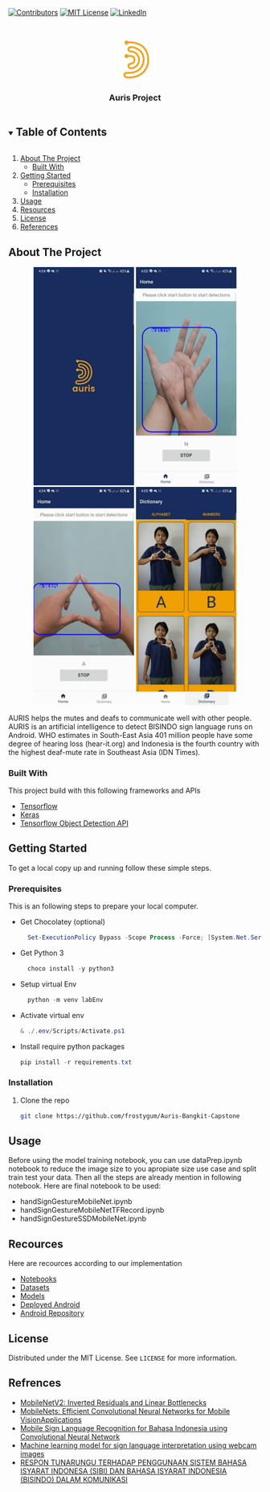 <!-- 
This readMe inspired and modified from
https://github.com/othneildrew/Best-README-Template/
 -->


<!-- PROJECT SHIELDS -->
<!--
*** I'm using markdown "reference style" links for readability.
*** Reference links are enclosed in brackets [ ] instead of parentheses ( ).
*** See the bottom of this document for the declaration of the reference variables
*** for contributors-url, forks-url, etc. This is an optional, concise syntax you may use.
*** https://www.markdownguide.org/basic-syntax/#reference-style-links
-->
[![Contributors][contributors-shield]][contributors-url]
[![MIT License][license-shield]][license-url]
[![LinkedIn][linkedin-shield]][linkedin-url]



<!-- PROJECT LOGO -->
<br />
<p align="center">
  <a href="https://github.com/frostygum/Auris-Bangkit-Capstone">
    <img src="docs/logo.png" alt="Logo" width="80" height="80">
  </a>

  <h3 align="center">Auris Project</h3>
</p>



<!-- TABLE OF CONTENTS -->
<details open="open">
  <summary><h2 style="display: inline-block">Table of Contents</h2></summary>
  <ol>
    <li>
      <a href="#about-the-project">About The Project</a>
      <ul>
        <li><a href="#built-with">Built With</a></li>
      </ul>
    </li>
    <li>
      <a href="#getting-started">Getting Started</a>
      <ul>
        <li><a href="#prerequisites">Prerequisites</a></li>
        <li><a href="#installation">Installation</a></li>
      </ul>
    </li>
    <li><a href="#usage">Usage</a></li>
    <li><a href="#resources">Resources</a></li>
    <li><a href="#license">License</a></li>
    <li><a href="#references">References</a></li>
  </ol>
</details>


<!-- ABOUT THE PROJECT -->
## About The Project

<div>
  <p align="center">
    <img src="docs/screenshoot-2.jpg" width="200">
    <img src="docs/screenshoot-1.jpg" width="200">
    <img src="docs/screenshoot-3.jpg" width="200">
    <img src="docs/screenshoot-4.jpg" width="200">
  </p>
</div>

AURIS helps the mutes and deafs to communicate well with other people. AURIS is an artificial intelligence to detect BISINDO sign language runs on Android. WHO estimates in South-East Asia 401 million people have some degree of hearing loss (hear-it.org) and Indonesia is the fourth country with the highest deaf-mute rate in Southeast Asia (IDN Times).

### Built With
This project build with this following frameworks and APIs
* [Tensorflow](https://www.tensorflow.org/)
* [Keras](https://keras.io/about/)
* [Tensorflow Object Detection API](https://github.com/tensorflow/models)

<!-- GETTING STARTED -->
## Getting Started

To get a local copy up and running follow these simple steps.

### Prerequisites

This is an following steps to prepare your local computer.
* Get Chocolatey (optional)
  ```powershell
    Set-ExecutionPolicy Bypass -Scope Process -Force; [System.Net.ServicePointManager]::SecurityProtocol = [System.Net.ServicePointManager]::SecurityProtocol -bor 3072; iex ((New-Object System.Net.WebClient).DownloadString('https://chocolatey.org/install.ps1'))
  ```
* Get Python 3
  ```powershell
    choco install -y python3
  ```
* Setup virtual Env
  ```python
    python -m venv labEnv
  ```
* Activate virtual env
   ```powershell
   & ./.env/Scripts/Activate.ps1
   ```
* Install require python packages
   ```powershell
   pip install -r requirements.txt
   ```

### Installation

1. Clone the repo
   ```sh
   git clone https://github.com/frostygum/Auris-Bangkit-Capstone
   ```


<!-- USAGE -->
## Usage

Before using the model training notebook, you can use dataPrep.ipynb notebook to reduce the image size to you apropiate size use case and split train test your data.
Then all the steps are already mention in following notebook. Here are final notebook to be used:
* handSignGestureMobileNet.ipynb 
* handSignGestureMobileNetTFRecord.ipynb
* handSignGestureSSDMobileNet.ipynb


<!-- RESOURCES -->
## Recources
Here are recources according to our implementation
* [Notebooks](https://drive.google.com/drive/folders/18_GtZdz7H__eD_HL-DldvTHFquzrxOZ7)
* [Datasets](https://drive.google.com/drive/u/2/folders/1mxGvB2SiYFainMwOEhbyTU0DKYDagxdT)
* [Models](https://drive.google.com/drive/folders/1-ARQZvWNCsgWLT-dfBflF4Y13kzB5rCT)
* [Deployed Android](https://drive.google.com/drive/folders/1t2ZbTjktglCBmBJUF1N0w8u1DD4YnXFh)
* [Android Repository](https://github.com/Evandio-Martin/AURIS-Android)



<!-- LICENSE -->
## License

Distributed under the MIT License. See `LICENSE` for more information.


<!-- REFRENCES -->
## Refrences

* [MobileNetV2: Inverted Residuals and Linear Bottlenecks](https://arxiv.org/pdf/1801.04381.pdf)
* [MobileNets: Efficient Convolutional Neural Networks for Mobile VisionApplications](https://arxiv.org/pdf/1704.04861.pdf)
* [Mobile Sign Language Recognition for Bahasa Indonesia using Convolutional Neural Network](https://dl.acm.org/doi/abs/10.1145/3282353.3282356)
* [Machine learning model for sign language interpretation using webcam images](https://ieeexplore.ieee.org/document/6839279)
* [RESPON TUNARUNGU TERHADAP PENGGUNAAN SISTEM BAHASA ISYARAT INDONESA (SIBI) DAN BAHASA ISYARAT INDONESIA (BISINDO) DALAM KOMUNIKASI](http://ejournal.uin-suka.ac.id/pusat/inklusi/article/view/1109)



<!-- MARKDOWN LINKS & IMAGES -->
<!-- https://www.markdownguide.org/basic-syntax/#reference-style-links -->
[contributors-shield]: https://img.shields.io/github/contributors/github_username/repo.svg?style=for-the-badge
[contributors-url]: https://github.com/frostygum/Auris-Bangkit-Capstone/graphs/contributors
[license-shield]: https://img.shields.io/github/license/github_username/repo.svg?style=for-the-badge
[license-url]: https://github.com/frostygum/Auris-Bangkit-Capstone/blob/main/LICENSE
[linkedin-shield]: https://img.shields.io/badge/-LinkedIn-black.svg?style=for-the-badge&logo=linkedin&colorB=555
[linkedin-url]: https://www.linkedin.com/in/juan-anthonius-kusjadi/
